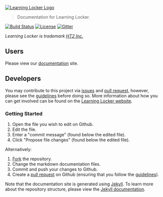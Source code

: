 [![Learning Locker Logo](http://learninglocker.net/wp-content/uploads/2013/12/ll-logo-sm.png)](http://learninglocker.net)   
> Documentation for Learning Locker.

[![Build Status](https://travis-ci.org/LearningLocker/v1docs.svg?branch=master)](https://travis-ci.org/LearningLocker/v1docs)
[![License](https://poser.pugx.org/learninglocker/learninglocker/license.svg)](http://opensource.org/licenses/GPL-3.0)
[![Gitter](https://badges.gitter.im/Join%20Chat.svg)](https://gitter.im/LearningLocker/learninglocker?utm_source=badge&utm_medium=badge&utm_campaign=pr-badge&utm_content=badge)

*Learning Locker is trademark [HT2 Inc.](http://ht2labs.com)*

## Users
Please view our [documentation](http://v1docs.learninglocker.net) site.

## Developers
You may contribute to this project via [issues](/issues) and [pull request](/pulls), however, please see the [guidelines](/contributing.md) before doing so. More information about how you can get involved can be found on the [Learning Locker website](http://learninglocker.net/community/get-involved/).

### Getting Started
1. Open the file you wish to edit on Github.
2. Edit the file.
3. Enter a "commit message" (found below the edited file).
4. Click "Propose file changes" (found below the edited file).

Alternatively:

1. [Fork](/fork) the repository.
2. Change the markdown documentation files.
3. Commit and push your changes to Github.
4. Create a [pull request](/pulls) on Github (ensuring that you follow the [guidelines](/contributing.md)).

Note that the documentation site is generated using [Jekyll](http://jekyllrb.com/). To learn more about the repository structure, please view the [Jekyll documentation](http://jekyllrb.com/docs/home/).
